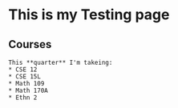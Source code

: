 # This is my Testing page
## Courses
```
This **quarter** I'm takeing:
* CSE 12
* CSE 15L
* Math 109
* Math 170A
* Ethn 2
```
